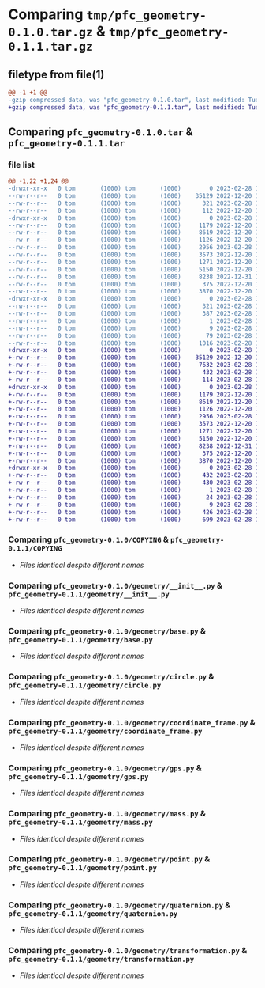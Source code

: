 # Comparing `tmp/pfc_geometry-0.1.0.tar.gz` & `tmp/pfc_geometry-0.1.1.tar.gz`

## filetype from file(1)

```diff
@@ -1 +1 @@
-gzip compressed data, was "pfc_geometry-0.1.0.tar", last modified: Tue Feb 28 15:18:06 2023, max compression
+gzip compressed data, was "pfc_geometry-0.1.1.tar", last modified: Tue Feb 28 17:58:02 2023, max compression
```

## Comparing `pfc_geometry-0.1.0.tar` & `pfc_geometry-0.1.1.tar`

### file list

```diff
@@ -1,22 +1,24 @@
-drwxr-xr-x   0 tom       (1000) tom       (1000)        0 2023-02-28 15:18:06.045318 pfc_geometry-0.1.0/
--rw-r--r--   0 tom       (1000) tom       (1000)    35129 2022-12-20 14:21:13.000000 pfc_geometry-0.1.0/COPYING
--rw-r--r--   0 tom       (1000) tom       (1000)      321 2023-02-28 15:18:06.045318 pfc_geometry-0.1.0/PKG-INFO
--rw-r--r--   0 tom       (1000) tom       (1000)      112 2022-12-20 14:21:13.000000 pfc_geometry-0.1.0/README.md
-drwxr-xr-x   0 tom       (1000) tom       (1000)        0 2023-02-28 15:18:06.045318 pfc_geometry-0.1.0/geometry/
--rw-r--r--   0 tom       (1000) tom       (1000)     1179 2022-12-20 14:21:13.000000 pfc_geometry-0.1.0/geometry/__init__.py
--rw-r--r--   0 tom       (1000) tom       (1000)     8619 2022-12-20 14:21:13.000000 pfc_geometry-0.1.0/geometry/base.py
--rw-r--r--   0 tom       (1000) tom       (1000)     1126 2022-12-20 14:21:13.000000 pfc_geometry-0.1.0/geometry/circle.py
--rw-r--r--   0 tom       (1000) tom       (1000)     2956 2023-02-28 15:08:16.000000 pfc_geometry-0.1.0/geometry/coordinate_frame.py
--rw-r--r--   0 tom       (1000) tom       (1000)     3573 2022-12-20 14:21:13.000000 pfc_geometry-0.1.0/geometry/gps.py
--rw-r--r--   0 tom       (1000) tom       (1000)     1271 2022-12-20 14:21:13.000000 pfc_geometry-0.1.0/geometry/mass.py
--rw-r--r--   0 tom       (1000) tom       (1000)     5150 2022-12-20 14:21:13.000000 pfc_geometry-0.1.0/geometry/point.py
--rw-r--r--   0 tom       (1000) tom       (1000)     8238 2022-12-31 14:16:51.000000 pfc_geometry-0.1.0/geometry/quaternion.py
--rw-r--r--   0 tom       (1000) tom       (1000)      375 2022-12-20 14:21:13.000000 pfc_geometry-0.1.0/geometry/testing.py
--rw-r--r--   0 tom       (1000) tom       (1000)     3870 2022-12-20 14:21:13.000000 pfc_geometry-0.1.0/geometry/transformation.py
-drwxr-xr-x   0 tom       (1000) tom       (1000)        0 2023-02-28 15:18:06.045318 pfc_geometry-0.1.0/pfc_geometry.egg-info/
--rw-r--r--   0 tom       (1000) tom       (1000)      321 2023-02-28 15:18:06.000000 pfc_geometry-0.1.0/pfc_geometry.egg-info/PKG-INFO
--rw-r--r--   0 tom       (1000) tom       (1000)      387 2023-02-28 15:18:06.000000 pfc_geometry-0.1.0/pfc_geometry.egg-info/SOURCES.txt
--rw-r--r--   0 tom       (1000) tom       (1000)        1 2023-02-28 15:18:06.000000 pfc_geometry-0.1.0/pfc_geometry.egg-info/dependency_links.txt
--rw-r--r--   0 tom       (1000) tom       (1000)        9 2023-02-28 15:18:06.000000 pfc_geometry-0.1.0/pfc_geometry.egg-info/top_level.txt
--rw-r--r--   0 tom       (1000) tom       (1000)       79 2023-02-28 15:18:06.045318 pfc_geometry-0.1.0/setup.cfg
--rw-r--r--   0 tom       (1000) tom       (1000)     1016 2023-02-28 14:51:17.000000 pfc_geometry-0.1.0/setup.py
+drwxr-xr-x   0 tom       (1000) tom       (1000)        0 2023-02-28 17:58:02.455318 pfc_geometry-0.1.1/
+-rw-r--r--   0 tom       (1000) tom       (1000)    35129 2022-12-20 14:21:13.000000 pfc_geometry-0.1.1/COPYING
+-rw-r--r--   0 tom       (1000) tom       (1000)     7632 2023-02-28 16:22:05.000000 pfc_geometry-0.1.1/LICENSE
+-rw-r--r--   0 tom       (1000) tom       (1000)      432 2023-02-28 17:58:02.455318 pfc_geometry-0.1.1/PKG-INFO
+-rw-r--r--   0 tom       (1000) tom       (1000)      114 2023-02-28 16:05:35.000000 pfc_geometry-0.1.1/README.md
+drwxr-xr-x   0 tom       (1000) tom       (1000)        0 2023-02-28 17:58:02.455318 pfc_geometry-0.1.1/geometry/
+-rw-r--r--   0 tom       (1000) tom       (1000)     1179 2022-12-20 14:21:13.000000 pfc_geometry-0.1.1/geometry/__init__.py
+-rw-r--r--   0 tom       (1000) tom       (1000)     8619 2022-12-20 14:21:13.000000 pfc_geometry-0.1.1/geometry/base.py
+-rw-r--r--   0 tom       (1000) tom       (1000)     1126 2022-12-20 14:21:13.000000 pfc_geometry-0.1.1/geometry/circle.py
+-rw-r--r--   0 tom       (1000) tom       (1000)     2956 2023-02-28 15:08:16.000000 pfc_geometry-0.1.1/geometry/coordinate_frame.py
+-rw-r--r--   0 tom       (1000) tom       (1000)     3573 2022-12-20 14:21:13.000000 pfc_geometry-0.1.1/geometry/gps.py
+-rw-r--r--   0 tom       (1000) tom       (1000)     1271 2022-12-20 14:21:13.000000 pfc_geometry-0.1.1/geometry/mass.py
+-rw-r--r--   0 tom       (1000) tom       (1000)     5150 2022-12-20 14:21:13.000000 pfc_geometry-0.1.1/geometry/point.py
+-rw-r--r--   0 tom       (1000) tom       (1000)     8238 2022-12-31 14:16:51.000000 pfc_geometry-0.1.1/geometry/quaternion.py
+-rw-r--r--   0 tom       (1000) tom       (1000)      375 2022-12-20 14:21:13.000000 pfc_geometry-0.1.1/geometry/testing.py
+-rw-r--r--   0 tom       (1000) tom       (1000)     3870 2022-12-20 14:21:13.000000 pfc_geometry-0.1.1/geometry/transformation.py
+drwxr-xr-x   0 tom       (1000) tom       (1000)        0 2023-02-28 17:58:02.455318 pfc_geometry-0.1.1/pfc_geometry.egg-info/
+-rw-r--r--   0 tom       (1000) tom       (1000)      432 2023-02-28 17:58:02.000000 pfc_geometry-0.1.1/pfc_geometry.egg-info/PKG-INFO
+-rw-r--r--   0 tom       (1000) tom       (1000)      430 2023-02-28 17:58:02.000000 pfc_geometry-0.1.1/pfc_geometry.egg-info/SOURCES.txt
+-rw-r--r--   0 tom       (1000) tom       (1000)        1 2023-02-28 17:58:02.000000 pfc_geometry-0.1.1/pfc_geometry.egg-info/dependency_links.txt
+-rw-r--r--   0 tom       (1000) tom       (1000)       24 2023-02-28 17:58:02.000000 pfc_geometry-0.1.1/pfc_geometry.egg-info/requires.txt
+-rw-r--r--   0 tom       (1000) tom       (1000)        9 2023-02-28 17:58:02.000000 pfc_geometry-0.1.1/pfc_geometry.egg-info/top_level.txt
+-rw-r--r--   0 tom       (1000) tom       (1000)      426 2023-02-28 17:58:02.455318 pfc_geometry-0.1.1/setup.cfg
+-rw-r--r--   0 tom       (1000) tom       (1000)      699 2023-02-28 15:48:55.000000 pfc_geometry-0.1.1/setup.py
```

### Comparing `pfc_geometry-0.1.0/COPYING` & `pfc_geometry-0.1.1/COPYING`

 * *Files identical despite different names*

### Comparing `pfc_geometry-0.1.0/geometry/__init__.py` & `pfc_geometry-0.1.1/geometry/__init__.py`

 * *Files identical despite different names*

### Comparing `pfc_geometry-0.1.0/geometry/base.py` & `pfc_geometry-0.1.1/geometry/base.py`

 * *Files identical despite different names*

### Comparing `pfc_geometry-0.1.0/geometry/circle.py` & `pfc_geometry-0.1.1/geometry/circle.py`

 * *Files identical despite different names*

### Comparing `pfc_geometry-0.1.0/geometry/coordinate_frame.py` & `pfc_geometry-0.1.1/geometry/coordinate_frame.py`

 * *Files identical despite different names*

### Comparing `pfc_geometry-0.1.0/geometry/gps.py` & `pfc_geometry-0.1.1/geometry/gps.py`

 * *Files identical despite different names*

### Comparing `pfc_geometry-0.1.0/geometry/mass.py` & `pfc_geometry-0.1.1/geometry/mass.py`

 * *Files identical despite different names*

### Comparing `pfc_geometry-0.1.0/geometry/point.py` & `pfc_geometry-0.1.1/geometry/point.py`

 * *Files identical despite different names*

### Comparing `pfc_geometry-0.1.0/geometry/quaternion.py` & `pfc_geometry-0.1.1/geometry/quaternion.py`

 * *Files identical despite different names*

### Comparing `pfc_geometry-0.1.0/geometry/transformation.py` & `pfc_geometry-0.1.1/geometry/transformation.py`

 * *Files identical despite different names*

